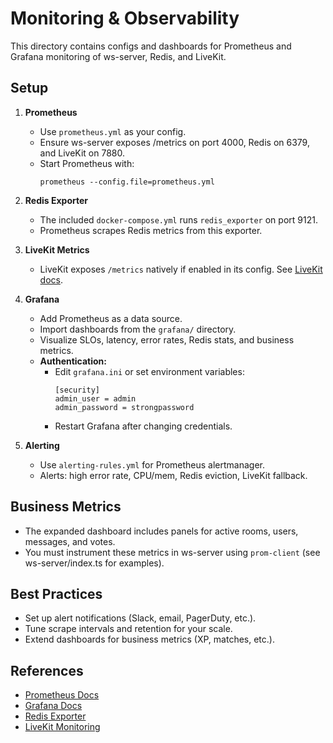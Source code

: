 # Monitoring & Observability

This directory contains configs and dashboards for Prometheus and Grafana monitoring of ws-server, Redis, and LiveKit.

## Setup

1. **Prometheus**
   - Use `prometheus.yml` as your config.
   - Ensure ws-server exposes /metrics on port 4000, Redis on 6379, and LiveKit on 7880.
   - Start Prometheus with:
     ```
     prometheus --config.file=prometheus.yml
     ```

2. **Redis Exporter**
   - The included `docker-compose.yml` runs `redis_exporter` on port 9121.
   - Prometheus scrapes Redis metrics from this exporter.

3. **LiveKit Metrics**
   - LiveKit exposes `/metrics` natively if enabled in its config. See [LiveKit docs](https://docs.livekit.io/cloud/reference/monitoring/).

4. **Grafana**
   - Add Prometheus as a data source.
   - Import dashboards from the `grafana/` directory.
   - Visualize SLOs, latency, error rates, Redis stats, and business metrics.
   - **Authentication:**
     - Edit `grafana.ini` or set environment variables:
       ```
       [security]
       admin_user = admin
       admin_password = strongpassword
       ```
     - Restart Grafana after changing credentials.

5. **Alerting**
   - Use `alerting-rules.yml` for Prometheus alertmanager.
   - Alerts: high error rate, CPU/mem, Redis eviction, LiveKit fallback.

## Business Metrics
- The expanded dashboard includes panels for active rooms, users, messages, and votes.
- You must instrument these metrics in ws-server using `prom-client` (see ws-server/index.ts for examples).

## Best Practices
- Set up alert notifications (Slack, email, PagerDuty, etc.).
- Tune scrape intervals and retention for your scale.
- Extend dashboards for business metrics (XP, matches, etc.).

## References
- [Prometheus Docs](https://prometheus.io/docs/)
- [Grafana Docs](https://grafana.com/docs/)
- [Redis Exporter](https://github.com/oliver006/redis_exporter)
- [LiveKit Monitoring](https://docs.livekit.io/cloud/reference/monitoring/) 